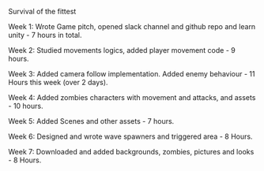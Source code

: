 Survival of the fittest

Week 1:
Wrote Game pitch, opened slack channel and github repo and learn unity - 7 hours in total.

Week 2:
Studied movements logics, added player movement code - 9 hours.

Week 3:
Added camera follow implementation. Added enemy behaviour - 11 Hours this week (over 2 days).

Week 4: 
Added zombies characters with movement and attacks, and assets - 10 hours.

Week 5:
Added Scenes and other assets - 7 hours.

Week 6:
Designed and wrote wave spawners and triggered area - 8 Hours.

Week 7:
Downloaded and added backgrounds, zombies, pictures and looks - 8 Hours.
